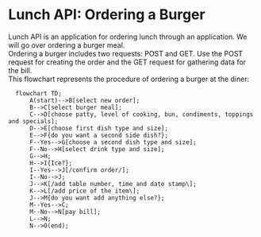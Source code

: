 # Lunch API: Ordering a Burger
Lunch API is an application for ordering lunch through an application. We will go over ordering a burger meal.   
Ordering a burger includes two requests: POST and GET. Use the POST request for creating the order and the GET request for gathering data for the bill.  
This flowchart represents the procedure of ordering a burger at the diner:

```mermaid
  flowchart TD;
      A(start)-->B[select new order];
      B-->C[select burger meal];
      C-->D[choose patty, level of cooking, bun, condiments, toppings and specials]; 
      D-->E[choose first dish type and size];
      E-->F{do you want a second side dish?};
      F--Yes-->G[choose a second dish type and size];
      F--No-->H[select drink type and size];
      G-->H;
      H-->I{Ice?};
      I--Yes-->J[/confirm order/];
      I--No-->J;
      J-->K[/add table number, time and date stamp\];
      K-->L[/add price of the item\];
      J-->M{do you want add anything else?};
      M--Yes-->C;
      M--No-->N[pay bill];
      L-->N;
      N-->O(end);
      
```
